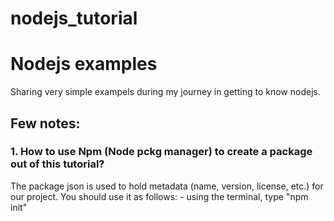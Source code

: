 # nodejs_tutorial
# Nodejs examples

Sharing very simple exampels during my journey in getting to know nodejs.

## Few notes:
### 1. How to use Npm (Node pckg manager) to create a package out of this tutorial?
The package json is used to hold metadata (name, version, license, etc.) for our project.
You should use it as follows:
    - using the terminal, type "npm init"
